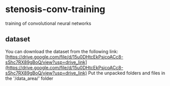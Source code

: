 # stenosis-conv-training
training of convolutional neural networks

## dataset

You can download the dataset from the following link: [https://drive.google.com/file/d/15u0DHtcEkPsjcoACc8-sShc7RX89gBoQ/view?usp=drive_link](https://drive.google.com/file/d/15u0DHtcEkPsjcoACc8-sShc7RX89gBoQ/view?usp=drive_link)
Put the unpacked folders and files in the '/data_area/' folder
